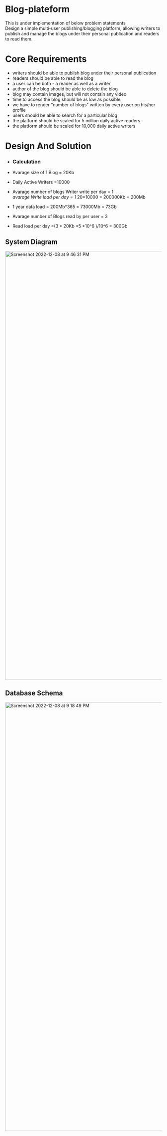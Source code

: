 # Blog-plateform
This is under  implementation of below problem statements<br>
Design a simple multi-user publishing/blogging platform, allowing writers to publish and manage the blogs under their personal publication and readers to read them.

# Core Requirements
* writers should be able to publish blog under their personal publication <br>
* readers should be able to read the blog <br>
* a user can be both - a reader as well as a writer <br>
* author of the blog should be able to delete the blog <br>
* blog may contain images, but will not contain any video<br>
* time to access the blog should be as low as possible<br>
* we have to render "number of blogs" written by every user on his/her profile<br>
* users should be able to search for a particular blog<br>
* the platform should be scaled for 5 million daily active readers<br>
* the platform should be scaled for 10,000 daily active writers<br>

# Design And Solution



* ### Calculation
* Avarage size of 1 Blog = 20Kb <br>

* Daily Active Writers =10000 <br>
* Avarage number of blogs Writer write per day = 1 <br>
*avarage Write load per day = 1* 20*10000 = 200000Kb = 200Mb <br>
* 1 year data load = 200Mb*365 = 73000Mb = 73Gb <br>
* Avarage number of Blogs read by per user = 3 <br>
* Read load per day =(3 * 20Kb *5 *10^6 )/10^6 = 300Gb <br>

## System Diagram
<img width="1375" alt="Screenshot 2022-12-08 at 9 46 31 PM" src="https://user-images.githubusercontent.com/39650633/206507154-3fa0aafe-ed33-4acf-ad81-cf9bf53b8aa5.png">



## Database Schema
<img width="1375" alt="Screenshot 2022-12-08 at 9 18 49 PM" src="https://user-images.githubusercontent.com/39650633/206507467-76c28cc8-7852-4ae6-881d-03403fbea2c9.png">

